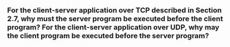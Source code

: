 ### For the client-server application over TCP described in Section 2.7, why must the server program be executed before the client program? For the client-server application over UDP, why may the client program be executed before the server program?

#
